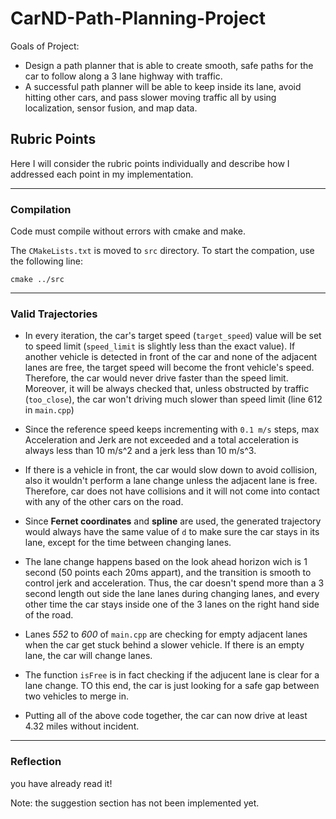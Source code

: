 # CarND-Path-Planning-Project

Goals of Project:
-	Design a path planner that is able to create smooth, safe paths for the car to follow along a 3 lane highway with traffic. 
-	A successful path planner will be able to keep inside its lane, avoid hitting other cars, and pass slower moving traffic all by using localization, sensor fusion, and map data.


## Rubric Points
Here I will consider the rubric points individually and describe how I addressed each point in my implementation. 

---
### Compilation

Code must compile without errors with cmake and make.

The `CMakeLists.txt` is moved to `src` directory. To start the compation, use the following line:
```
cmake ../src
```
---
### Valid Trajectories

- In every iteration, the car's target speed (`target_speed`) value will be set to speed limit (`speed_limit` is slightly less than the exact value). If another vehicle is detected in front of the car and none of the adjacent lanes are free, the target speed will become the front vehicle's speed.
Therefore, the car would never drive faster than the speed limit. Moreover, it will be always checked that, unless obstructed by traffic (`too_close`), the car won't driving much slower than speed limit (line 612 in `main.cpp`)

- Since the reference speed keeps incrementing with `0.1 m/s` steps, max Acceleration and Jerk are not exceeded and a total acceleration is always less than 10 m/s^2 and a jerk less than 10 m/s^3.

- If there is a vehicle in front, the car would slow down to avoid collision, also it wouldn't perform a lane change unless the adjacent lane is free. Therefore, car does not have collisions and it will not come into contact with any of the other cars on the road.

- Since __Fernet coordinates__ and __spline__  are used, the generated trajectory would always have the same value of `d` to make sure the car stays in its lane, except for the time between changing lanes.

- The lane change happens based on the look ahead horizon wich is 1 second (50 points each 20ms appart), and the transition is smooth to control jerk and acceleration. Thus, the car doesn't spend more than a 3 second length out side the lane lanes during changing lanes, and every other time the car stays inside one of the 3 lanes on the right hand side of the road.


- Lanes _552_ to _600_ of `main.cpp` are checking for empty adjacent lanes when the car get stuck behind a slower vehicle. If there is an empty lane, the car will change lanes.

- The function `isFree` is in fact checking if the adjucent lane is clear for a lane change. TO this end, the car is just looking for a safe gap between two vehicles to merge in. 

- Putting all of the above code together, the car can now drive at least 4.32 miles without incident.
---
### Reflection
you have already read it!

Note: the suggestion section has not been implemented yet.
